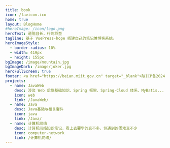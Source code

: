 ```yaml
---
title: book
icon: /favicon.ico
home: true
layout: BlogHome
#heroImage: /icon/logo.png
heroText: 道阻且长，行则将至
tagline: 基于 VuePress-hope 搭建自己的笔记兼博客系统。
heroImageStyle:
  - border-radius: 10%
  - width: 419px
  - height: 155px
bgImage: /image/mountain.jpg
bgImageDark: /image/joker.jpg
heroFullScreen: true
footer: <a href="https://beian.miit.gov.cn" target="_blank">陕ICP备2024057022号</a>
projects:
  - name: JavaWeb
    desc: 涉及 Web 后端基础知识、Spring 框架、Spring-Cloud 体系、MyBatis...
    icon: web
    link: /JavaWeb/
  - name: Java
    desc: Java基础与相关套件
    icon: java
    link: /Java/
  - name: 计算机网络
    desc: 计算机网络知识笔记，看上去要学的真不多，但遇到的困难真不少
    icon: computer-network
    link: /计算机网络/
---
```

